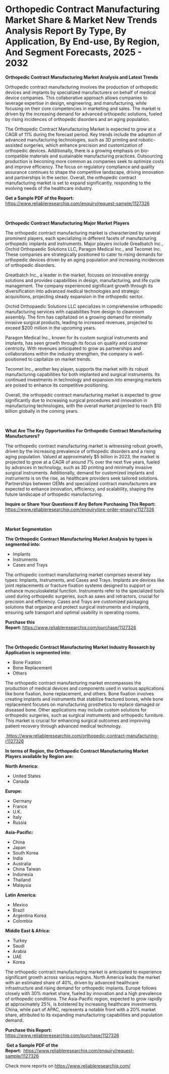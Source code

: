 <p><h1>Orthopedic Contract Manufacturing Market Share & Market New Trends Analysis Report By Type, By Application, By End-use, By Region, And Segment Forecasts, 2025 - 2032</h1></p><p><strong>Orthopedic Contract Manufacturing Market Analysis and Latest Trends</strong></p>
<p><p>Orthopedic contract manufacturing involves the production of orthopedic devices and implants by specialized manufacturers on behalf of medical device companies. This collaborative approach allows companies to leverage expertise in design, engineering, and manufacturing, while focusing on their core competencies in marketing and sales. The market is driven by the increasing demand for advanced orthopedic solutions, fueled by rising incidences of orthopedic disorders and an aging population.</p><p>The Orthopedic Contract Manufacturing Market is expected to grow at a CAGR of 11% during the forecast period. Key trends include the adoption of advanced manufacturing technologies, such as 3D printing and robotic-assisted surgeries, which enhance precision and customization of orthopedic devices. Additionally, there is a growing emphasis on bio-compatible materials and sustainable manufacturing practices. Outsourcing production is becoming more common as companies seek to optimize costs and improve efficiency. The focus on regulatory compliance and quality assurance continues to shape the competitive landscape, driving innovation and partnerships in the sector. Overall, the orthopedic contract manufacturing market is set to expand significantly, responding to the evolving needs of the healthcare industry.</p></p>
<p><strong>Get a Sample PDF of the Report:&nbsp;</strong> <a href="https://www.reliableresearchiq.com/enquiry/request-sample/1127326?utm_campaign=99&utm_medium=2&utm_source=Github&utm_content=ia&utm_term=03032025&utm_id=orthopedic-contract-manufacturing">https://www.reliableresearchiq.com/enquiry/request-sample/1127326</a></p>
<p>&nbsp;</p>
<p><strong>Orthopedic Contract Manufacturing Major Market Players</strong></p>
<p><p>The orthopedic contract manufacturing market is characterized by several prominent players, each specializing in different facets of manufacturing orthopedic implants and instruments. Major players include Greatbatch Inc., Orchid Orthopaedic Solutions LLC, Paragon Medical Inc., and Tecomet Inc. These companies are strategically positioned to cater to rising demands for orthopedic devices driven by an aging population and increasing incidences of orthopedic disorders.</p><p>Greatbatch Inc., a leader in the market, focuses on innovative energy solutions and provides capabilities in design, manufacturing, and life cycle management. The company experienced significant growth through its diversification into advanced medical technologies and strategic acquisitions, projecting steady expansion in the orthopedic sector.</p><p>Orchid Orthopaedic Solutions LLC specializes in comprehensive orthopedic manufacturing services with capabilities from design to cleanroom assembly. The firm has capitalized on a growing demand for minimally invasive surgical products, leading to increased revenues, projected to exceed $200 million in the upcoming years.</p><p>Paragon Medical Inc., known for its custom surgical instruments and implants, has seen growth through its focus on quality and customer centricity. With revenues anticipated to grow as partnerships and collaborations within the industry strengthen, the company is well-positioned to capitalize on market trends.</p><p>Tecomet Inc., another key player, supports the market with its robust manufacturing capabilities for both implanted and surgical instruments. Its continued investments in technology and expansion into emerging markets are poised to enhance its competitive positioning.</p><p>Overall, the orthopedic contract manufacturing market is expected to grow significantly due to increasing surgical procedures and innovation in manufacturing technologies, with the overall market projected to reach $10 billion globally in the coming years.</p></p>
<p>&nbsp;</p>
<p><strong>What Are The Key Opportunities For Orthopedic Contract Manufacturing Manufacturers?</strong></p>
<p><p>The orthopedic contract manufacturing market is witnessing robust growth, driven by the increasing prevalence of orthopedic disorders and a rising aging population. Valued at approximately $5 billion in 2023, the market is projected to grow at a CAGR of around 7% over the next five years, fueled by advances in technology, such as 3D printing and minimally invasive surgical instruments. Additionally, demand for customized implants and instruments is on the rise, as healthcare providers seek tailored solutions. Partnerships between OEMs and specialized contract manufacturers are expected to enhance innovation, efficiency, and scalability, shaping the future landscape of orthopedic manufacturing.</p></p>
<p><strong>Inquire or Share Your Questions If Any Before Purchasing This Report:</strong> <a href="https://www.reliableresearchiq.com/enquiry/pre-order-enquiry/1127326?utm_campaign=99&utm_medium=2&utm_source=Github&utm_content=ia&utm_term=03032025&utm_id=orthopedic-contract-manufacturing">https://www.reliableresearchiq.com/enquiry/pre-order-enquiry/1127326</a></p>
<p>&nbsp;</p>
<p><strong>Market Segmentation</strong></p>
<p><strong>The Orthopedic Contract Manufacturing Market Analysis by types is segmented into:</strong></p>
<p><ul><li>Implants</li><li>Instruments</li><li>Cases and Trays</li></ul></p>
<p><p>The orthopedic contract manufacturing market comprises several key types: Implants, Instruments, and Cases and Trays. Implants are devices like joint replacements or fracture fixation systems designed to support or enhance musculoskeletal function. Instruments refer to the specialized tools used during orthopedic surgeries, such as saws and retractors, crucial for precision and efficiency. Cases and Trays are customized packaging solutions that organize and protect surgical instruments and implants, ensuring safe transport and optimal usability in operating rooms.</p></p>
<p><strong>Purchase this Report:&nbsp;</strong><a href="https://www.reliableresearchiq.com/purchase/1127326?utm_campaign=99&utm_medium=2&utm_source=Github&utm_content=ia&utm_term=03032025&utm_id=orthopedic-contract-manufacturing">https://www.reliableresearchiq.com/purchase/1127326</a></p>
<p>&nbsp;</p>
<p><strong>The Orthopedic Contract Manufacturing Market Industry Research by Application is segmented into:</strong></p>
<p><ul><li>Bone Fixation</li><li>Bone Replacement</li><li>Others</li></ul></p>
<p><p>The orthopedic contract manufacturing market encompasses the production of medical devices and components used in various applications like bone fixation, bone replacement, and others. Bone fixation involves creating implants and instruments that stabilize fractured bones, while bone replacement focuses on manufacturing prosthetics to replace damaged or diseased bone. Other applications may include custom solutions for orthopedic surgeries, such as surgical instruments and orthopedic furniture. This market is crucial for enhancing surgical outcomes and improving patient recovery through advanced medical technology.</p></p>
<p><a href="https://www.reliableresearchiq.com/orthopedic-contract-manufacturing-r1127326?utm_campaign=99&utm_medium=2&utm_source=Github&utm_content=ia&utm_term=03032025&utm_id=orthopedic-contract-manufacturing">&nbsp;https://www.reliableresearchiq.com/orthopedic-contract-manufacturing-r1127326</a></p>
<p><strong>In terms of Region, the Orthopedic Contract Manufacturing Market Players available by Region are:</strong></p>
<p>
    <p> <strong> North America: </strong>
        <ul>
            <li>United States</li>
            <li>Canada</li>
        </ul>
        </p> 
    <p> <strong> Europe: </strong>
        <ul>
            <li>Germany</li>
            <li>France</li>
            <li>U.K.</li>
            <li>Italy</li>
            <li>Russia</li>
        </ul>
        </p> 
    <p> <strong> Asia-Pacific: </strong>
        <ul>
            <li>China</li>
            <li>Japan</li>
            <li>South Korea</li>
            <li>India</li>
            <li>Australia</li>
            <li>China Taiwan</li>
            <li>Indonesia</li>
            <li>Thailand</li>
            <li>Malaysia</li>
        </ul>
        </p> 
    <p> <strong> Latin America: </strong>
        <ul>
            <li>Mexico</li>
            <li>Brazil</li>
            <li>Argentina Korea</li>
            <li>Colombia</li>
        </ul>
        </p> 
    <p> <strong> Middle East & Africa: </strong>
        <ul>
            <li>Turkey</li>
            <li>Saudi</li>
            <li>Arabia</li>
            <li>UAE</li>
            <li>Korea</li>
        </ul>
    </p>
    </p>
<p><p>The orthopedic contract manufacturing market is anticipated to experience significant growth across various regions. North America leads the market with an estimated share of 40%, driven by advanced healthcare infrastructure and rising demand for orthopedic implants. Europe follows closely with 30% market share, fueled by innovation and a high prevalence of orthopedic conditions. The Asia-Pacific region, expected to grow rapidly at approximately 25%, is bolstered by increasing healthcare investments. China, while part of APAC, represents a notable front with a 20% market share, attributed to its expanding manufacturing capabilities and population demand.</p></p>
<p><strong>Purchase this Report: </strong><a href="https://www.reliableresearchiq.com/purchase/1127326?utm_campaign=99&utm_medium=2&utm_source=Github&utm_content=ia&utm_term=03032025&utm_id=orthopedic-contract-manufacturing">https://www.reliableresearchiq.com/purchase/1127326</a></p>
<p>&nbsp;<strong>Get a Sample PDF of the Report:&nbsp;&nbsp;</strong><a href="https://www.reliableresearchiq.com/enquiry/request-sample/1127326?utm_campaign=99&utm_medium=2&utm_source=Github&utm_content=ia&utm_term=03032025&utm_id=orthopedic-contract-manufacturing">https://www.reliableresearchiq.com/enquiry/request-sample/1127326</a></p>
<p><strong></strong></p>
<p>Check more reports on <a href="https://www.reliableresearchiq.com/?utm_campaign=99&utm_medium=2&utm_source=Github&utm_content=ia&utm_term=03032025&utm_id=orthopedic-contract-manufacturing">https://www.reliableresearchiq.com/</a></p>